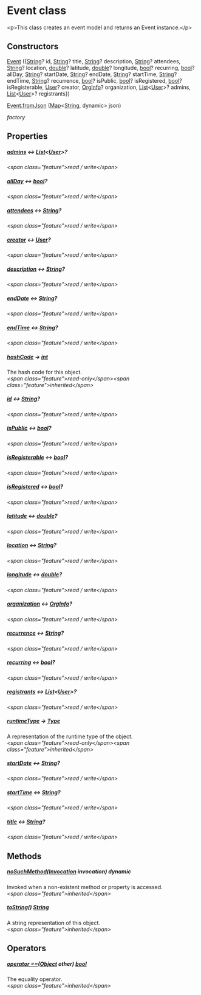 


# Event class









\<p\>This class creates an event model and returns an Event instance.\</p\>




## Constructors

[Event](../models_events_event_model/Event/Event.md) (\{[String](https:api.flutter.dev/flutter/dart-core/String-class.html)? id, [String](https:api.flutter.dev/flutter/dart-core/String-class.html)? title, [String](https:api.flutter.dev/flutter/dart-core/String-class.html)? description, [String](https:api.flutter.dev/flutter/dart-core/String-class.html)? attendees, [String](https:api.flutter.dev/flutter/dart-core/String-class.html)? location, [double](https:api.flutter.dev/flutter/dart-core/double-class.html)? latitude, [double](https:api.flutter.dev/flutter/dart-core/double-class.html)? longitude, [bool](https:api.flutter.dev/flutter/dart-core/bool-class.html)? recurring, [bool](https:api.flutter.dev/flutter/dart-core/bool-class.html)? allDay, [String](https:api.flutter.dev/flutter/dart-core/String-class.html)? startDate, [String](https:api.flutter.dev/flutter/dart-core/String-class.html)? endDate, [String](https:api.flutter.dev/flutter/dart-core/String-class.html)? startTime, [String](https:api.flutter.dev/flutter/dart-core/String-class.html)? endTime, [String](https:api.flutter.dev/flutter/dart-core/String-class.html)? recurrence, [bool](https:api.flutter.dev/flutter/dart-core/bool-class.html)? isPublic, [bool](https:api.flutter.dev/flutter/dart-core/bool-class.html)? isRegistered, [bool](https:api.flutter.dev/flutter/dart-core/bool-class.html)? isRegisterable, [User](../models_user_user_info/User-class.md)? creator, [OrgInfo](../models_organization_org_info/OrgInfo-class.md)? organization, [List](https:api.flutter.dev/flutter/dart-core/List-class.html)&lt;[User](../models_user_user_info/User-class.md)\>? admins, [List](https:api.flutter.dev/flutter/dart-core/List-class.html)&lt;[User](../models_user_user_info/User-class.md)\>? registrants\})

   

[Event.fromJson](../models_events_event_model/Event/Event.fromJson.md) ([Map](https:api.flutter.dev/flutter/dart-core/Map-class.html)&lt;[String](https:api.flutter.dev/flutter/dart-core/String-class.html), dynamic\> json)

   _factory_


## Properties

##### [admins](../models_events_event_model/Event/admins.md) &#8596; [List](https:api.flutter.dev/flutter/dart-core/List-class.html)&lt;[User](../models_user_user_info/User-class.md)\>?



  
_\<span class="feature"\>read / write\</span\>_



##### [allDay](../models_events_event_model/Event/allDay.md) &#8596; [bool](https:api.flutter.dev/flutter/dart-core/bool-class.html)?



  
_\<span class="feature"\>read / write\</span\>_



##### [attendees](../models_events_event_model/Event/attendees.md) &#8596; [String](https:api.flutter.dev/flutter/dart-core/String-class.html)?



  
_\<span class="feature"\>read / write\</span\>_



##### [creator](../models_events_event_model/Event/creator.md) &#8596; [User](../models_user_user_info/User-class.md)?



  
_\<span class="feature"\>read / write\</span\>_



##### [description](../models_events_event_model/Event/description.md) &#8596; [String](https:api.flutter.dev/flutter/dart-core/String-class.html)?



  
_\<span class="feature"\>read / write\</span\>_



##### [endDate](../models_events_event_model/Event/endDate.md) &#8596; [String](https:api.flutter.dev/flutter/dart-core/String-class.html)?



  
_\<span class="feature"\>read / write\</span\>_



##### [endTime](../models_events_event_model/Event/endTime.md) &#8596; [String](https:api.flutter.dev/flutter/dart-core/String-class.html)?



  
_\<span class="feature"\>read / write\</span\>_



##### [hashCode](https:api.flutter.dev/flutter/dart-core/Object/hashCode.html) &#8594; [int](https:api.flutter.dev/flutter/dart-core/int-class.html)



The hash code for this object.  
_\<span class="feature"\>read-only\</span\>\<span class="feature"\>inherited\</span\>_



##### [id](../models_events_event_model/Event/id.md) &#8596; [String](https:api.flutter.dev/flutter/dart-core/String-class.html)?



  
_\<span class="feature"\>read / write\</span\>_



##### [isPublic](../models_events_event_model/Event/isPublic.md) &#8596; [bool](https:api.flutter.dev/flutter/dart-core/bool-class.html)?



  
_\<span class="feature"\>read / write\</span\>_



##### [isRegisterable](../models_events_event_model/Event/isRegisterable.md) &#8596; [bool](https:api.flutter.dev/flutter/dart-core/bool-class.html)?



  
_\<span class="feature"\>read / write\</span\>_



##### [isRegistered](../models_events_event_model/Event/isRegistered.md) &#8596; [bool](https:api.flutter.dev/flutter/dart-core/bool-class.html)?



  
_\<span class="feature"\>read / write\</span\>_



##### [latitude](../models_events_event_model/Event/latitude.md) &#8596; [double](https:api.flutter.dev/flutter/dart-core/double-class.html)?



  
_\<span class="feature"\>read / write\</span\>_



##### [location](../models_events_event_model/Event/location.md) &#8596; [String](https:api.flutter.dev/flutter/dart-core/String-class.html)?



  
_\<span class="feature"\>read / write\</span\>_



##### [longitude](../models_events_event_model/Event/longitude.md) &#8596; [double](https:api.flutter.dev/flutter/dart-core/double-class.html)?



  
_\<span class="feature"\>read / write\</span\>_



##### [organization](../models_events_event_model/Event/organization.md) &#8596; [OrgInfo](../models_organization_org_info/OrgInfo-class.md)?



  
_\<span class="feature"\>read / write\</span\>_



##### [recurrence](../models_events_event_model/Event/recurrence.md) &#8596; [String](https:api.flutter.dev/flutter/dart-core/String-class.html)?



  
_\<span class="feature"\>read / write\</span\>_



##### [recurring](../models_events_event_model/Event/recurring.md) &#8596; [bool](https:api.flutter.dev/flutter/dart-core/bool-class.html)?



  
_\<span class="feature"\>read / write\</span\>_



##### [registrants](../models_events_event_model/Event/registrants.md) &#8596; [List](https:api.flutter.dev/flutter/dart-core/List-class.html)&lt;[User](../models_user_user_info/User-class.md)\>?



  
_\<span class="feature"\>read / write\</span\>_



##### [runtimeType](https:api.flutter.dev/flutter/dart-core/Object/runtimeType.html) &#8594; [Type](https:api.flutter.dev/flutter/dart-core/Type-class.html)



A representation of the runtime type of the object.  
_\<span class="feature"\>read-only\</span\>\<span class="feature"\>inherited\</span\>_



##### [startDate](../models_events_event_model/Event/startDate.md) &#8596; [String](https:api.flutter.dev/flutter/dart-core/String-class.html)?



  
_\<span class="feature"\>read / write\</span\>_



##### [startTime](../models_events_event_model/Event/startTime.md) &#8596; [String](https:api.flutter.dev/flutter/dart-core/String-class.html)?



  
_\<span class="feature"\>read / write\</span\>_



##### [title](../models_events_event_model/Event/title.md) &#8596; [String](https:api.flutter.dev/flutter/dart-core/String-class.html)?



  
_\<span class="feature"\>read / write\</span\>_





## Methods

##### [noSuchMethod](https:api.flutter.dev/flutter/dart-core/Object/noSuchMethod.html)([Invocation](https:api.flutter.dev/flutter/dart-core/Invocation-class.html) invocation) dynamic



Invoked when a non-existent method or property is accessed.  
_\<span class="feature"\>inherited\</span\>_



##### [toString](https:api.flutter.dev/flutter/dart-core/Object/toString.html)() [String](https:api.flutter.dev/flutter/dart-core/String-class.html)



A string representation of this object.  
_\<span class="feature"\>inherited\</span\>_





## Operators

##### [operator ==](https:api.flutter.dev/flutter/dart-core/Object/operator_equals.html)([Object](https:api.flutter.dev/flutter/dart-core/Object-class.html) other) [bool](https:api.flutter.dev/flutter/dart-core/bool-class.html)



The equality operator.  
_\<span class="feature"\>inherited\</span\>_















